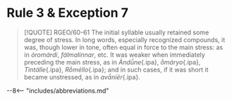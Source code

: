 # Rule 3 & Exception 7

>[!QUOTE] RGEO/60-61
>The initial syllable usually retained some degree of stress. In long words, especially recognized compounds, it was, though lower in tone, often equal in force to the main stress: as in *óromárdi*, *fálmalínnar*, etc. It was weaker when immediately preceding the main stress, as in *Àndū́ne*{.ipa}, *ṑmáryo*{.ipa}, *Tìntálle*{.ipa}, *Rṑméllo*{.ipa}; and in such cases, if it was short it became unstressed, as in *avā́niër*{.ipa}.

--8<-- "includes/abbreviations.md"